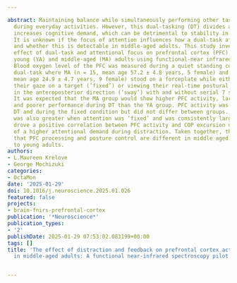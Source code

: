 ---
abstract: Maintaining balance while simultaneously performing other tasks is common
  during everyday activities. However, this dual-tasking (DT) divides attention and
  increases cognitive demand, which can be detrimental to stability in older adults.
  It is unknown if the focus of attention influences how a dual-task affects balance
  and whether this is detectable in middle-aged adults. This study investigates the
  effect of dual-task and attentional focus on prefrontal cortex (PFC) activity in
  young (YA) and middle-aged (MA) adults using functional-near infrared spectroscopy.
  Blood oxygen level of the PFC was measured during a quiet standing cognitive-motor
  dual-task where MA (n = 15, mean age 57.2 ± 4.8 years, 5 female) and YA (n = 20,
  mean age 24.9 ± 4.7 years, 9 female) stood on a forceplate while either fixating
  their gaze on a target (‘fixed’) or viewing their real-time postural oscillations
  in the anteroposterior direction (‘sway’) with and without serial 7 subtractions.
  It was expected that the MA group would show higher PFC activity, larger COP excursions,
  and poorer performance during DT than the YA group. PFC activity was larger during
  DT and during the fixed condition but did not differ between groups. COP excursion
  was also greater when attention was ‘fixed’ and was consistently larger in MA. MA
  drove a positive correlation between PFC activity and COP excursion during DT indicative
  of a higher attentional demand during distraction. Taken together, this study suggests
  that PFC processing and posture control are different in middle aged adults compared
  to young adults.
authors:
- L.Maureen Krelove
- George Mochizuki
categories:
- OctaMon
date: '2025-01-29'
doi: 10.1016/j.neuroscience.2025.01.026
featured: false
projects:
- brain-fnirs-prefrontal-cortex
publication: '*Neuroscience*'
publication_types:
- '2'
publishDate: 2025-01-29 07:53:02.083199+00:00
tags: []
title: 'The effect of distraction and feedback on prefrontal cortex activity and balance
  in middle-aged adults: A functional near-infrared spectroscopy pilot study'

---
